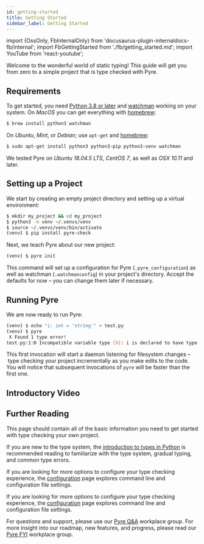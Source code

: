 ```yaml
---
id: getting-started
title: Getting Started
sidebar_label: Getting Started
---
```

import {OssOnly, FbInternalOnly} from 'docusaurus-plugin-internaldocs-fb/internal';
import FbGettingStarted from './fb/getting_started.md';
import YouTube from 'react-youtube';

<FbInternalOnly>

<FbGettingStarted />

</FbInternalOnly>

<OssOnly>

Welcome to the wonderful world of static typing! This guide will get you from zero to a simple project that is type checked with Pyre.

## Requirements
To get started, you need [Python 3.8 or later](https://www.python.org/getit/) and [watchman](https://facebook.github.io/watchman/) working on your system. On *MacOS* you can get everything with [homebrew](https://brew.sh/):
```bash
$ brew install python3 watchman
```
On *Ubuntu*, *Mint*, or *Debian*; use `apt-get` and [homebrew](https://brew.sh/):
```bash
$ sudo apt-get install python3 python3-pip python3-venv watchman
```
We tested Pyre on *Ubuntu 18.04.5 LTS*, *CentOS 7*, as well as *OSX 10.11* and later.

## Setting up a Project
We start by creating an empty project directory and setting up a virtual environment:

```bash
$ mkdir my_project && cd my_project
$ python3 -m venv ~/.venvs/venv
$ source ~/.venvs/venv/bin/activate
(venv) $ pip install pyre-check
```

Next, we teach Pyre about our new project:
```bash
(venv) $ pyre init
```
This command will set up a configuration for Pyre (`.pyre_configuration`) as well as watchman (`.watchmanconfig`) in your project's directory. Accept the defaults for now – you can change them later if necessary.

## Running Pyre
We are now ready to run Pyre:
```bash
(venv) $ echo "i: int = 'string'" > test.py
(venv) $ pyre
 ƛ Found 1 type error!
test.py:1:0 Incompatible variable type [9]: i is declared to have type `int` but is used as type `str`.
```
This first invocation will start a daemon listening for filesystem changes – type checking your project incrementally as you make edits to the code. You will notice that subsequent invocations of `pyre` will be faster than the first one.

## Introductory Video

<YouTube videoId="k_xElpxw9aY" />

</OssOnly>

## Further Reading

This page should contain all of the basic information you need to get started with type checking your own project.

If you are new to the type system, the [introduction to types in Python](gradual_typing.md) is recommended reading to familiarize with the type system, gradual typing, and common type errors.

<FbInternalOnly>

If you are looking for more options to configure your type checking experience, the [configuration](fb/configuration.md) page explores command line and configuration file settings.

</FbInternalOnly>

<OssOnly>

If you are looking for more options to configure your type checking experience, the [configuration](configuration.md) page explores command line and configuration file settings.

</OssOnly>

<FbInternalOnly>

For questions and support, please use our [Pyre Q&A](https://fb.workplace.com/groups/pyreqa) workplace group. For more insight into our roadmap, new features, and progress, please read our [Pyre FYI](https://fb.workplace.com/groups/295311271085134) workplace group.

</FbInternalOnly>
